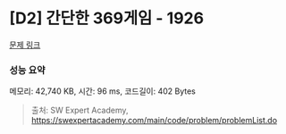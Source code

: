 # [D2] 간단한 369게임 - 1926 

[문제 링크](https://swexpertacademy.com/main/code/problem/problemDetail.do?contestProbId=AV5PTeo6AHUDFAUq) 

### 성능 요약

메모리: 42,740 KB, 시간: 96 ms, 코드길이: 402 Bytes



> 출처: SW Expert Academy, https://swexpertacademy.com/main/code/problem/problemList.do